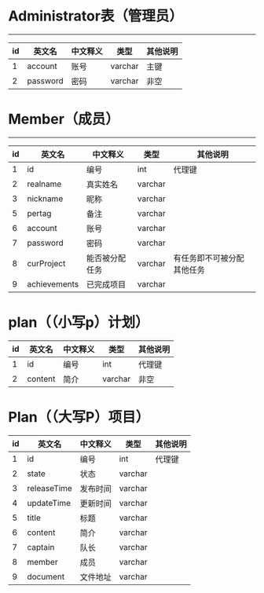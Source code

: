 # Administrator表（管理员）
---
id | 英文名 | 中文释义 | 类型| 其他说明
---|---|---|---|---
1|account|账号|varchar|主键
2|password|密码|varchar|非空

# Member（成员）
---
id | 英文名 | 中文释义 | 类型| 其他说明
---|---|---|---|---
1|id|编号|int|代理键
2|realname|真实姓名|varchar|
3|nickname|昵称|varchar|
5|pertag|备注|varchar|
6|account|账号|varchar
7|password|密码|varchar
8|curProject|能否被分配任务|varchar|有任务即不可被分配其他任务
9|achievements|已完成项目|varchar

# plan（（小写p）计划）
id | 英文名 | 中文释义 | 类型| 其他说明
---|---|---|---|---
1|id|编号|int|代理键
2|content|简介|varchar|非空

# Plan（（大写P）项目）
id | 英文名 | 中文释义 | 类型| 其他说明
---|---|---|---|---
1|id|编号|int|代理键
2|state|状态|varchar
3|releaseTime|发布时间|varchar
4|updateTime|更新时间|varchar
5|title|标题|varchar
6|content|简介|varchar
7|captain|队长|varchar
8|member|成员|varchar
9|document|文件地址|varchar
